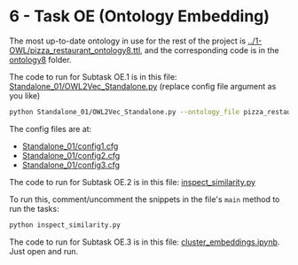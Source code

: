 # 6 - Task OE (Ontology Embedding)

The most up-to-date ontology in use for the rest of the project is [../1-OWL/pizza_restaurant_ontology8.ttl](../1-OWL/pizza_restaurant_ontology8.ttl), and the corresponding code is in the [ontology8](ontology8/) folder.

The code to run for Subtask OE.1 is in this file: [Standalone_01/OWL2Vec_Standalone.py](Standalone_01/OWL2Vec_Standalone.py) (replace config file argument as you like)

```bash
python Standalone_01/OWL2Vec_Standalone.py --ontology_file pizza_restaurants_with_reasoning_sparql1.rdf --config_file Standalone_01/config1.cfg
```

The config files are at:
- [Standalone_01/config1.cfg](Standalone_01/config1.cfg)
- [Standalone_01/config2.cfg](Standalone_01/config2.cfg)
- [Standalone_01/config3.cfg](Standalone_01/config3.cfg)

The code to run for Subtask OE.2 is in this file: [inspect_similarity.py](inspect_similarity.py)

To run this, comment/uncomment the snippets in the file's `main` method to run the tasks:

```bash
python inspect_similarity.py
```

The code to run for Subtask OE.3 is in this file: [cluster_embeddings.ipynb](cluster_embeddings.ipynb). Just open and run.
